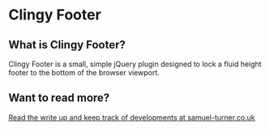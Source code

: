 # Clingy Footer

## What is Clingy Footer?

Clingy Footer is a small, simple jQuery plugin designed to lock a fluid height footer to the bottom of the browser viewport.

## Want to read more?

[Read the write up and keep track of developments at samuel-turner.co.uk](http://samuel-turner.co.uk/clingy-footer/)